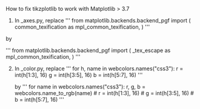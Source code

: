 How to fix tikzplotlib to work with Matplotlib > 3.7

1. In _axes.py, replace
'''
from matplotlib.backends.backend_pgf import (
    common_texification as mpl_common_texification,
)
'''

by 

'''
from matplotlib.backends.backend_pgf import (
    _tex_escape as mpl_common_texification,
)
'''

2. In _color.py, replace
   '''
    for h, name in webcolors.names("css3"):
        r = int(h[1:3], 16)
        g = int(h[3:5], 16)
        b = int(h[5:7], 16)
   '''

   by
   '''
    for name in webcolors.names("css3"):
        r, g, b = webcolors.name_to_rgb(name)
        # r = int(h[1:3], 16)
        # g = int(h[3:5], 16)
        # b = int(h[5:7], 16)
   '''


